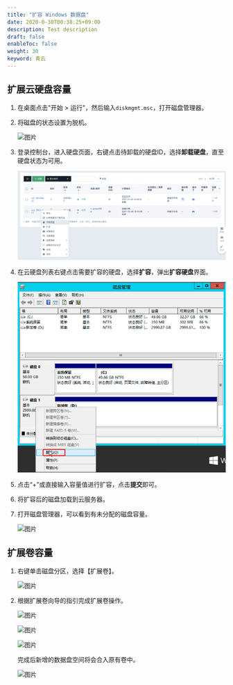 ```yaml
---
title: "扩容 Windows 数据盘"
date: 2020-0-30T00:38:25+09:00
description: Test description
draft: false
enableToc: false
weight: 30
keyword: 青云
---
```


## 扩展云硬盘容量

1. 在桌面点击"开始 > 运行"，然后输入`diskmgmt.msc`，打开磁盘管理器。

2. 将磁盘的状态设置为脱机。

   ![图片](/storage/disk/quickstart/_images/image-1568774923025.png)

3. 登录控制台，进入硬盘页面，右键点击待卸载的硬盘ID，选择**卸载硬盘**，直至硬盘状态为可用。

   ![expan_win_2](../../_images/expan_win_2.png)

4. 在云硬盘列表右键点击需要扩容的硬盘，选择**扩容**，弹出**扩容硬盘**界面。

   ![expan_win_1](../../_images/expan_win_1.png)

5. 点击“+”或直接输入容量值进行扩容，点击**提交**即可。

6. 将扩容后的磁盘加载到云服务器。

7. 打开磁盘管理器，可以看到有未分配的磁盘容量。

   ![图片](/storage/disk/quickstart/_images/image-1568774941054.png)

##  扩展卷容量

1. 右键单击磁盘分区，选择【扩展卷】。

   ![图片](/storage/disk/quickstart/_images/image-1568774945196.png)

2. 根据扩展卷向导的指引完成扩展卷操作。

   ![图片](/storage/disk/quickstart/_images/image-1568774955296.png)

   ![图片](/storage/disk/quickstart/_images/image-1568774960724.png)

   ![图片](/storage/disk/quickstart/_images/image-1568774966465.png)

   完成后新增的数据盘空间将会合入原有卷中。

   ![图片](/storage/disk/quickstart/_images/image-1568774974045.png)


